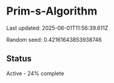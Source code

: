# Prim-s-Algorithm

Last updated: 2025-06-01T11:56:39.611Z

Random seed: 0.42161643853938746

## Status

Active - 24% complete